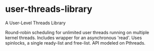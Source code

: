 # user-threads-library
A User-Level Threads Library

Round-robin scheduling for unlimited user threads running on multiple kernel threads. Includes wrapper for
an asynchronous 'read'. Uses spinlocks, a single ready-list and free-list. API modeled on Pthreads.
